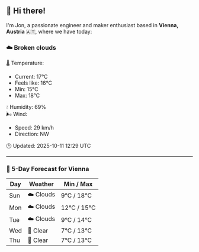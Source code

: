 ## 👋 Hi there!

I'm Jon, a passionate engineer and maker enthusiast based in **Vienna, Austria** 🇦🇹, where we have today:

### ☁️ Broken clouds 

🌡️ Temperature: 
* Current: 17°C
* Feels like: 16°C
* Min: 15°C 
* Max: 18°C  

💧 Humidity: 69%  
🌬️ Wind: 
* Speed: 29 km/h 
* Direction: NW  

🕒 Updated: 2025-10-11 12:29 UTC

---

### 📅 5-Day Forecast for Vienna

| Day | Weather | Min / Max |
|-----|---------|------------|
| Sun | ☁️ Clouds | 9°C / 18°C |
| Mon | ☁️ Clouds | 12°C / 15°C |
| Tue | ☁️ Clouds | 9°C / 14°C |
| Wed | 🌙 Clear | 7°C / 13°C |
| Thu | 🌙 Clear | 7°C / 13°C |
